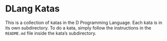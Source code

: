 # DLang Katas

This is a collection of katas in the D Programming Language. Each kata is in its
own subdirectory. To do a kata, simply follow the instructions in the
`README.md` file inside the kata’s subdirectory.